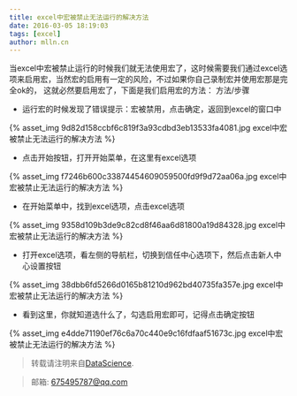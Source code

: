```yaml
---
title: excel中宏被禁止无法运行的解决方法
date: 2016-03-05 18:19:03
tags: [excel]
author: mlln.cn
---
```

当excel中宏被禁止运行的时候我们就无法使用宏了，这时候需要我们通过excel选项来启用宏，当然宏的启用有一定的风险，不过如果你自己录制宏并使用宏那是完全ok的， 这就必然要启用宏了，下面是我们启用宏的方法：
方法/步骤


- 运行宏的时候发现了错误提示：宏被禁用，点击确定，返回到excel的窗口中

{% asset_img 9d82d158ccbf6c819f3a93cdbd3eb13533fa4081.jpg excel中宏被禁止无法运行的解决方法 %}

- 点击开始按钮，打开开始菜单，在这里有excel选项

{% asset_img f7246b600c33874454609059500fd9f9d72aa06a.jpg excel中宏被禁止无法运行的解决方法 %}

- 在开始菜单中，找到excel选项，点击excel选项

{% asset_img 9358d109b3de9c82cd8f46aa6d81800a19d84328.jpg excel中宏被禁止无法运行的解决方法 %}

- 打开excel选项，看左侧的导航栏，切换到信任中心选项下，然后点击新人中心设置按钮

{% asset_img 38dbb6fd5266d0165b81210d962bd40735fa357e.jpg excel中宏被禁止无法运行的解决方法 %}

- 看到这里，你就知道选什么了，勾选启用宏即可，记得点击确定按钮

{% asset_img e4dde71190ef76c6a70c440e9c16fdfaaf51673c.jpg excel中宏被禁止无法运行的解决方法 %}

> 转载请注明来自[DataScience](http://mlln.cn).

> 邮箱: 675495787@qq.com 
